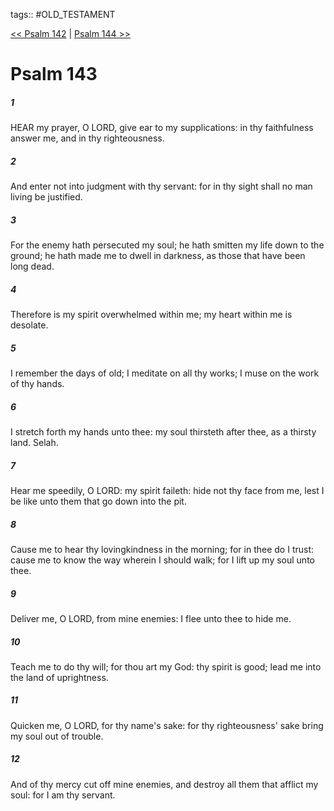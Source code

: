 tags:: #OLD_TESTAMENT

[<< Psalm 142](OLD_TESTAMENT/19_Psalms/Psalm_142.md) | [Psalm 144 >>](OLD_TESTAMENT/19_Psalms/Psalm_144.md)

# Psalm 143

##### 1

HEAR my prayer, O LORD, give ear to my supplications: in thy faithfulness answer me, and in thy righteousness.

##### 2

And enter not into judgment with thy servant: for in thy sight shall no man living be justified.

##### 3

For the enemy hath persecuted my soul; he hath smitten my life down to the ground; he hath made me to dwell in darkness, as those that have been long dead.

##### 4

Therefore is my spirit overwhelmed within me; my heart within me is desolate.

##### 5

I remember the days of old; I meditate on all thy works; I muse on the work of thy hands.

##### 6

I stretch forth my hands unto thee: my soul thirsteth after thee, as a thirsty land. Selah.

##### 7

Hear me speedily, O LORD: my spirit faileth: hide not thy face from me, lest I be like unto them that go down into the pit.

##### 8

Cause me to hear thy lovingkindness in the morning; for in thee do I trust: cause me to know the way wherein I should walk; for I lift up my soul unto thee.

##### 9

Deliver me, O LORD, from mine enemies: I flee unto thee to hide me.

##### 10

Teach me to do thy will; for thou art my God: thy spirit is good; lead me into the land of uprightness.

##### 11

Quicken me, O LORD, for thy name's sake: for thy righteousness' sake bring my soul out of trouble.

##### 12

And of thy mercy cut off mine enemies, and destroy all them that afflict my soul: for I am thy servant.
